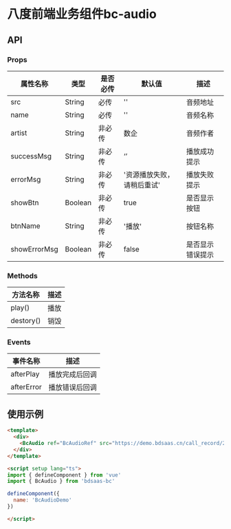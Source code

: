 # 八度前端业务组件bc-audio

## API

### Props

| 属性名称 | 类型 | 是否必传 | 默认值 | 描述 |
| --- | --- | --- | --- | --- |
| src | String | 必传 | '' | 音频地址 |
| name | String | 必传 | '' | 音频名称 |
| artist | String | 非必传 | 数企 | 音频作者 |
| successMsg | String | 非必传 | ‘’ | 播放成功提示 |
| errorMsg | String | 非必传 | '资源播放失败，请稍后重试' | 播放失败提示 |
| showBtn | Boolean | 非必传 | true | 是否显示按钮 |
| btnName | String | 非必传 | '播放' | 按钮名称 |
| showErrorMsg | Boolean | 非必传 | false | 是否显示错误提示 |

### Methods

| 方法名称 | 描述 |
| --- | --- |
| play() | 播放 |
| destory() | 销毁 |

### Events

| 事件名称 | 描述 |
| --- | --- |
| afterPlay | 播放完成后回调 |
| afterError | 播放错误后回调 |

## 使用示例

```html
<template>
  <div>
    <BcAudio ref="BcAudioRef" src="https://demo.bdsaas.cn/call_record/2023/07/06/1564/bf1b017f37d8495d8f824e57949d4fa8..wav" name="测试录音" />
  </div>
</template>

<script setup lang="ts">
import { defineComponent } from 'vue'
import { BcAudio } from 'bdsaas-bc'

defineComponent({
  name: 'BcAudioDemo'
})

</script>
```

[//]: # (## 预览)

[//]: # (<script setup lang="ts">)

[//]: # (import { BcAudio } from 'bdsaas-bc')

[//]: # (</script>)

[//]: # ()
[//]: # (<BcAudio ref="BcAudioRef" src="https://demo.bdsaas.cn/call_record/2023/07/06/1564/bf1b017f37d8495d8f824e57949d4fa8..wav" name="测试录音" />)
